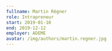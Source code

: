 ```yaml
---
fullname: Martin Régner
role: Intrapreneur
start: 2019-01-10
end: 2019-12-12
employer: ADEME
avatar: /img/authors/martin.regner.jpg
---
```

